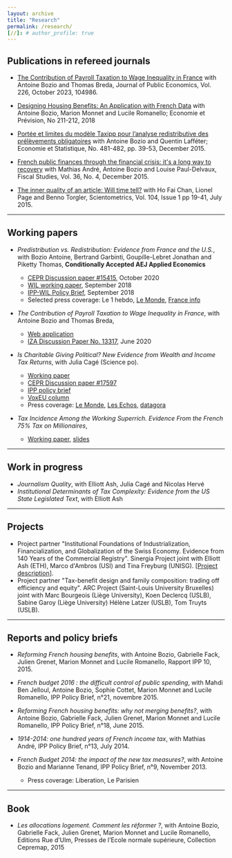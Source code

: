 ```yaml
---
layout: archive
title: "Research"
permalink: /research/
[//]: # author_profile: true
---
```


Publications in refereed journals
------

- [The Contribution of Payroll Taxation to Wage Inequality in France](https://www.sciencedirect.com/journal/journal-of-public-economics/vol/226/suppl/C)  with Antoine Bozio and Thomas Breda, Journal of Public Economics, Vol. 226, October 2023, 104986.

- [Designing Housing Benefits: An Application with French Data](https://www.cairn.info/revue-economie-et-prevision.htm) with Antoine Bozio, Marion Monnet and Lucile Romanello; Economie et Prévision, No 211-212, 2018

- [Portée et limites du modèle Taxipp pour l’analyse redistributive des prélèvements obligatoires](http://www.insee.fr/fr/ffc/docs_ffc/ES481B.pdf) with Antoine Bozio and Quentin Lafféter; Economie et Statistique, No. 481-482, pp. 39-53, December 2015.

- [French public finances through the financial crisis: it's a long way to recovery](https://onlinelibrary.wiley.com/doi/abs/10.1111/j.1475-5890.2015.12075) with Mathias André, Antoine Bozio and Louise Paul-Delvaux, Fiscal Studies, Vol. 36, No. 4, December 2015.

- [The inner quality of an article: Will time tell?](https://link.springer.com/article/10.1007/s11192-015-1581-y) with Ho Fai Chan, Lionel Page and Benno Torgler, Scientometrics, Vol. 104, Issue 1 pp 19-41, July 2015.

___


Working papers
------
- *Predistribution vs. Redistribution: Evidence from France and the U.S.*,
  with Bozio Antoine, Bertrand Garbinti, Goupille-Lebret Jonathan and Piketty Thomas, **Conditionally Accepted AEJ Applied Economics**
  - [CEPR Discussion paper #15415](https://cepr.org/active/publications/discussion_papers/dp.php?dpno=15415#), October 2020
  - [WIL working paper](https://wid.world/document/inequality-and-redistribution-in-france-1990-2018-evidence-from-post-tax-distributional-national-accounts-dina-wid-world-working-paper-2018-10/), September 2018
  - [IPP-WIL Policy Brief](https://wid.world/document/trois-decennies-inegalites-et-redistribution-en-france-1990-2018-wid-world-issue-brief-2018-2/), September 2018
  - Selected press coverage: Le 1 hebdo, [Le Monde](https://www.lemonde.fr/economie/article/2018/09/25/inegalites-les-faiblesses-du-modele-francais_5359927_3234.html), [France info](https://www.francetvinfo.fr/replay-magazine/franceinfo/l-eco/video-jonathan-goupille-lebret-la-redistribution-fiscale-a-permis-de-contrecarrer-l-augmentation-des-inegalites-en-france_2956469.html)

- *The Contribution of Payroll Taxation to Wage Inequality in France*,
  with Antoine Bozio and Thomas Breda, 
  - [Web application](https://payroll-tax-inequality-app.herokuapp.com/)
  - [IZA Discussion Paper No. 13317](https://ftp.iza.org/dp13317.pdf), June 2020

- *Is Charitable Giving Political? New Evidence from Wealth and Income Tax Returns*,
  with Julia Cagé (Science po).
  - [Working paper](https://papers.ssrn.com/sol3/papers.cfm?abstract_id=3881112)
  - [CEPR Discussion paper #17597](https://cepr.org/publications/dp17597)
  - [IPP policy brief](https://www.ipp.eu/publication/comportement-des-donateurs-fortunes-le-poids-des-motivations-politiques/)
  - [VoxEU column](https://cepr.org/voxeu/columns/wealthy-donors-give-charities-partly-political-reasons)
  - Press coverage: [Le Monde](https://www.lemonde.fr/politique/article/2023/03/14/les-dons-philanthropiques-un-outil-politique-pour-les-plus-fortunes_6165378_823448.html), [Les Echos](https://www.lesechos.fr/economie-france/budget-fiscalite/comment-la-reforme-de-lisf-a-modifie-le-comportement-des-riches-donateurs-1914872), [datagora](https://datagora.fr/#/categorie/economie/1edce088-96a9-6e98-a4e1-d97e99002162)

- *Tax Incidence Among the Working Superrich. Evidence From the French 75% Tax on Millionaires*,
  - [Working paper](https://papers.ssrn.com/sol3/papers.cfm?abstract_id=3412261), [slides](https://www.dropbox.com/s/tbb8ha8opydcemv/guillot2020_75tax_slides_handout.pdf?dl=0)

___


Work in progress
------

- *Journalism Quality*,
  with Elliott Ash, Julia Cagé and Nicolas Hervé
- *Institutional Determinants of Tax Complexity: Evidence from the US State Legislated Text*,
  with Elliott Ash​

___


Projects
------

- Project partner "Institutional Foundations of Industrialization, Financialization, and Globalization of the Swiss Economy. Evidence from 140 Years of the Commercial Registry". Sinergia Project joint with Elliott Ash (ETH), Marco d'Ambros (USI) and Tina Freyburg (UNISG). [[Project description](https://data.snf.ch/grants/grant/209465)].
- Project partner "Tax-benefit design and family composition: trading off efficiency and equity". ARC Project (Saint-Louis University Bruxelles) joint with Marc Bourgeois (Liège University), Koen Declercq (USLB), Sabine Garoy (Liège University) Hélène Latzer (USLB), Tom Truyts (USLB).


___


Reports and policy briefs
------

- *Reforming French housing benefits*,
  with Antoine Bozio, Gabrielle Fack, Julien Grenet, Marion Monnet and Lucile Romanello, Rapport IPP 10, 2015.

- *French budget 2016 : the difficult control of public spending*,
  with Mahdi Ben Jelloul, Antoine Bozio, Sophie Cottet, Marion Monnet and Lucile Romanello, IPP Policy Brief,  n°21, novembre 2015.

- *Reforming French housing benefits: why not merging benefits?*,
  with Antoine Bozio, Gabrielle Fack, Julien Grenet, Marion Monnet and Lucile Romanello, IPP Policy Brief,  n°18, June 2015.

- *1914-2014: one hundred years of French income tax*,
  with Mathias André, IPP Policy Brief,  n°13, July 2014.

- *French Budget 2014: the impact of the new tax measures?*,
  with Antoine Bozio and Marianne Tenand, IPP Policy Brief,  n°9, November 2013.
  - ​Press coverage: Liberation, Le Parisien

___


Book
------

- *​​Les allocations logement. Comment les réformer ?*,
  with Antoine Bozio, Gabrielle Fack, Julien Grenet, Marion Monnet and Lucile Romanello,
  Editions Rue d’Ulm, Presses de l’Ecole normale supérieure, Collection Cepremap, 2015
